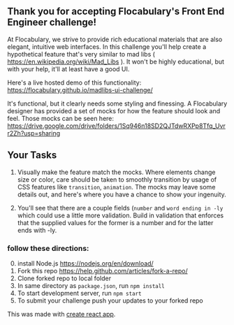 ## Thank you for accepting Flocabulary's Front End Engineer challenge!

At Flocabulary, we strive to provide rich educational materials that are also elegant, intuitive
web interfaces. In this challenge you'll help create a hypothetical
feature that's very similar to mad libs ( https://en.wikipedia.org/wiki/Mad_Libs ).
It won't be highly educational, but with your help, it'll at least have a good UI.

Here's a live hosted demo of this functionality: https://flocabulary.github.io/madlibs-ui-challenge/

It's functional, but it clearly needs some styling and finessing. A Flocabulary designer has provided a set of mocks for how the feature should look and feel. Those mocks can be seen here:
https://drive.google.com/drive/folders/1Sq946n18SD2QJTdwRXPp8Tfq_Uvrr2Zh?usp=sharing

## Your Tasks

1. Visually make the feature match the mocks. Where elements change size or color, care should be taken to smoothly transition by usage of CSS features like `transition`, `animation`. The mocks may leave some details out, and here's where you have a chance to show your ingenuity.

2. You'll see that there are a couple fields (`number` and `word ending in -ly` which could use a little more validation. Build in validation that enforces that the supplied values for the former is a number and for the latter ends with -ly.

### follow these directions:
0. install Node.js https://nodejs.org/en/download/
1. Fork this repo https://help.github.com/articles/fork-a-repo/
2. Clone forked repo to local folder
3. In same directory as `package.json`, run `npm install`
4. To start development server, run `npm start`
5. To submit your challenge push your updates to your forked repo

This was made with [create react app](https://github.com/facebook/create-react-app).
